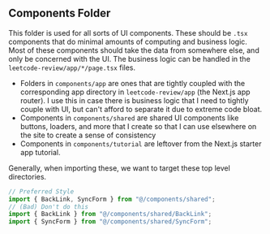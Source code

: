 ## Components Folder

This folder is used for all sorts of UI components. These should be `.tsx` components that do minimal amounts of computing and business logic. Most of these components should take the data from somewhere else, and only be concerned with the UI. The business logic can be handled in the `leetcode-review/app/*/page.tsx` files.

- Folders in `components/app` are ones that are tightly coupled with the corresponding app directory in `leetcode-review/app` (the Next.js app router). I use this in case there is business logic that I need to tightly couple with UI, but can't afford to separate it due to extreme code bloat.
- Components in `components/shared` are shared UI components like buttons, loaders, and more that I create so that I can use elsewhere on the site to create a sense of consistency
- Components in `components/tutorial` are leftover from the Next.js starter app tutorial.

Generally, when importing these, we want to target these top level directories.

```js
// Preferred Style
import { BackLink, SyncForm } from "@/components/shared";
// (Bad) Don't do this
import { BackLink } from "@/components/shared/BackLink";
import { SyncForm } from "@/components/shared/SyncForm";
```
